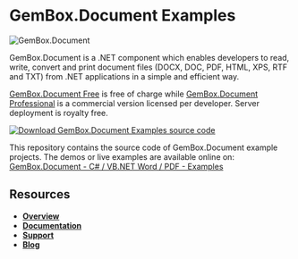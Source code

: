 # GemBox.Document Examples

![GemBox.Document](https://www.gemboxsoftware.com/document/examples/content/Document.png)

GemBox.Document is a .NET component which enables developers to read, write, convert and print document files (DOCX, DOC, PDF, HTML, XPS, RTF and TXT) from .NET applications in a simple and efficient way.

[GemBox.Document Free](https://www.gemboxsoftware.com/document/free-version) is free of charge while [GemBox.Document Professional](https://www.gemboxsoftware.com/document/pricelist) is a commercial version licensed per developer. Server deployment is royalty free.

[![Download GemBox.Document Examples source code](https://www.gemboxsoftware.com/Images/download.png)](https://github.com/gemboxsoftware-dev-team/GemBox.Document.Examples/archive/master.zip)

This repository contains the source code of GemBox.Document example projects. The demos or live examples are available online on:  
[GemBox.Document - C# / VB.NET Word / PDF - Examples](https://www.gemboxsoftware.com/document/examples/c-sharp-vb-net-word-pdf-library/801)

## Resources
+ **[Overview](https://www.gemboxsoftware.com/document/overview)**
+ **[Documentation](https://www.gemboxsoftware.com/document/help/html/Introduction.htm)**
+ **[Support](https://www.gemboxsoftware.com/document/support)**
+ **[Blog](https://www.gemboxsoftware.com/gembox-document)**
